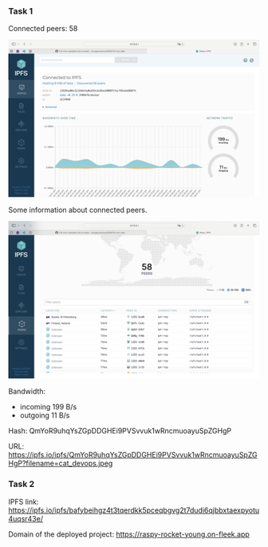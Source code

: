 ### Task 1

Connected peers: 58

![Alt Text](./picture_1.png)

Some information about connected peers.

![Alt Text](./peers_picture.png)

Bandwidth:

- incoming 199 B/s
- outgoing 11 B/s

Hash: QmYoR9uhqYsZGpDDGHEi9PVSvvuk1wRncmuoayuSpZGHgP

URL: https://ipfs.io/ipfs/QmYoR9uhqYsZGpDDGHEi9PVSvvuk1wRncmuoayuSpZGHgP?filename=cat_devops.jpeg

### Task 2

IPFS link: https://ipfs.io/ipfs/bafybeihgz4t3tqerdkk5pceqbgvg2t7dudi6qjbbxtaexpyotu4uqsr43e/

Domain of the deployed project: https://raspy-rocket-young.on-fleek.app
